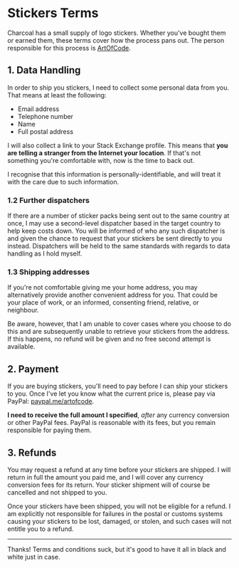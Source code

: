 ---
---

# Stickers Terms
Charcoal has a small supply of logo stickers. Whether you've bought them or earned them, these terms cover how the process pans out. The person responsible for this process is [ArtOfCode](https://stackexchange.com/users/3457374).

## 1. Data Handling
In order to ship you stickers, I need to collect some personal data from you. That means at least the following:

 - Email address
 - Telephone number
 - Name
 - Full postal address
 
I will also collect a link to your Stack Exchange profile. This means that **you are telling a stranger from the Internet your location**. If that's not something you're comfortable with, now is the time to back out.

I recognise that this information is personally-identifiable, and will treat it with the care due to such information.

### 1.2 Further dispatchers
If there are a number of sticker packs being sent out to the same country at once, I may use a second-level dispatcher based in the target country to help keep costs down. You will be informed of who any such dispatcher is and given the chance to request that your stickers be sent directly to you instead. Dispatchers will be held to the same standards with regards to data handling as I hold myself.

### 1.3 Shipping addresses
If you're not comfortable giving me your home address, you may alternatively provide another convenient address for you. That could be your place of work, or an informed, consenting friend, relative, or neighbour.

Be aware, however, that I am unable to cover cases where you choose to do this and are subsequently unable to retrieve your stickers from the address. If this happens, no refund will be given and no free second attempt is available.

## 2. Payment
If you are buying stickers, you'll need to pay before I can ship your stickers to you. Once I've let you know what the current price is, please pay via PayPal: [paypal.me/artofcode](https://paypal.me/artofcode).

**I need to receive the full amount I specified**, _after_ any currency conversion or other PayPal fees. PayPal is reasonable with its fees, but you remain responsible for paying them.

## 3. Refunds
You may request a refund at any time before your stickers are shipped. I will return in full the amount you paid me, and I will cover any currency conversion fees for its return. Your sticker shipment will of course be cancelled and not shipped to you.

Once your stickers have been shipped, you will not be eligible for a refund. I am explicitly not responsible for failures in the postal or customs systems causing your stickers to be lost, damaged, or stolen, and such cases will not entitle you to a refund.

-----

Thanks! Terms and conditions suck, but it's good to have it all in black and white just in case.
